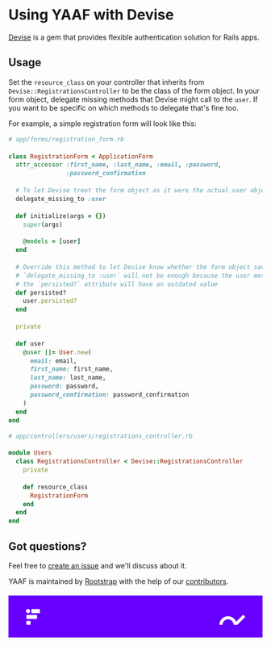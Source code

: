 # Using YAAF with Devise

[Devise](https://github.com/heartcombo/devise) is a gem that provides flexible authentication solution for Rails apps.

## Usage

Set the `resource_class` on your controller that inherits from `Devise::RegistrationsController` to be the class of the form object. In your form object, delegate missing methods that Devise might call to the `user`. If you want to be specific on which methods to delegate that's fine too.

For example, a simple registration form will look like this:

```ruby
# app/forms/registration_form.rb

class RegistrationForm < ApplicationForm
  attr_accessor :first_name, :last_name, :email, :password,
                :password_confirmation

  # To let Devise treat the form object as it were the actual user object
  delegate_missing_to :user

  def initialize(args = {})
    super(args)

    @models = [user]
  end

  # Override this method to let Devise know whether the form object saved the resource correctly or not
  # `delegate_missing_to :user` will not be enough because the user method has been memoized hence
  # the `persisted?` attribute will have an outdated value
  def persisted?
    user.persisted?
  end

  private

  def user
    @user ||= User.new(
      email: email,
      first_name: first_name,
      last_name: last_name,
      password: password,
      password_confirmation: password_confirmation
    )
  end
end
```

```ruby
# app/controllers/users/registrations_controller.rb

module Users
  class RegistrationsController < Devise::RegistrationsController
    private

    def resource_class
      RegistrationForm
    end
  end
end
```

## Got questions?

Feel free to [create an issue](https://github.com/rootstrap/yaaf/issues) and we'll discuss about it.

YAAF is maintained by [Rootstrap](http://www.rootstrap.com) with the help of our [contributors](https://github.com/rootstrap/yaaf/contributors).

[![YAAF](../images/footer.png)](http://www.rootstrap.com)
